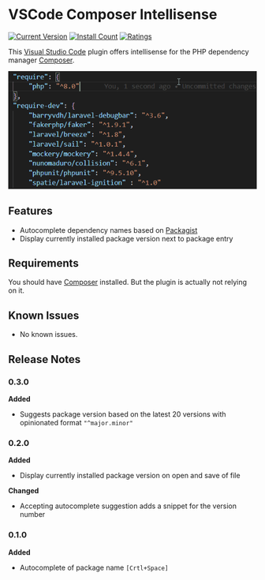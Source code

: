 # VSCode Composer Intellisense

[![Current Version](https://vsmarketplacebadge.apphb.com/version/kainiklas.composer-intellisense.svg)](https://marketplace.visualstudio.com/items?itemName=kainiklas.composer-intellisense)
[![Install Count](https://vsmarketplacebadge.apphb.com/installs/kainiklas.composer-intellisense.svg)](https://marketplace.visualstudio.com/items?itemName=kainiklas.composer-intellisense)
[![Ratings](https://vsmarketplacebadge.apphb.com/rating/kainiklas.composer-intellisense.svg)](https://marketplace.visualstudio.com/items?itemName=kainiklas.composer-intellisense)

This [Visual Studio Code](https://code.visualstudio.com/) plugin offers intellisense for the PHP dependency manager [Composer](https://getcomposer.org/). 

![Autocomplete](images/autocomplete.gif)

## Features

- Autocomplete dependency names based on [Packagist](https://packagist.org/)
- Display currently installed package version next to package entry

## Requirements

You should have [Composer](https://getcomposer.org/) installed. But the plugin is actually not relying on it.

## Known Issues

- No known issues.

## Release Notes

### 0.3.0

**Added**

- Suggests package version based on the latest 20 versions with opinionated format `"^major.minor"`

### 0.2.0

**Added**

- Display currently installed package version on open and save of file

**Changed**
- Accepting autocomplete suggestion adds a snippet for the version number 

### 0.1.0

**Added**

- Autocomplete of package name `[Crtl+Space]`
